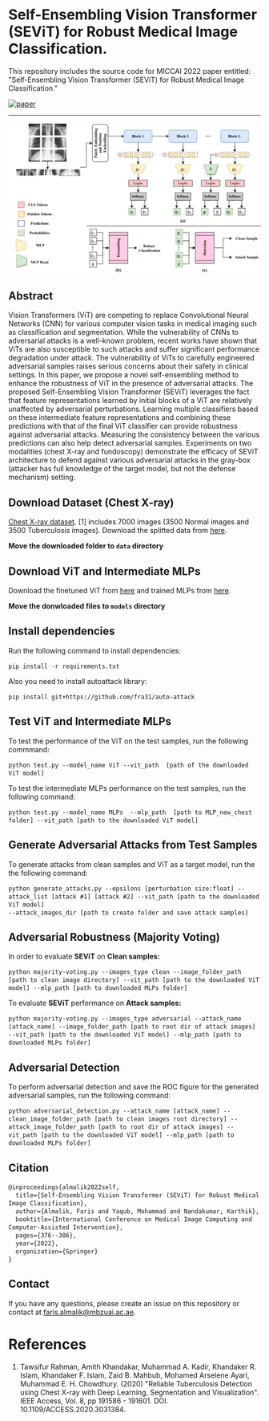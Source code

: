 # Self-Ensembling Vision Transformer (SEViT) for Robust Medical Image Classification. 
This repository includes the source code for MICCAI 2022 paper entitled: "Self-Ensembling Vision Transformer (SEViT) for Robust Medical Image Classification."

[![paper](https://img.shields.io/badge/arXiv-Paper-<COLOR>.svg)](https://arxiv.org/abs/2208.02851)

<hr />


![Method](Figures/Method.jpg)

## Abstract 
Vision Transformers (ViT) are competing to replace Convolutional Neural Networks (CNN) for various computer vision tasks in medical imaging such as classification and segmentation. While the vulnerability of CNNs to adversarial attacks is a well-known problem, recent works have shown that ViTs are also susceptible to such attacks
and suffer significant performance degradation under attack. The vulnerability of ViTs to carefully engineered adversarial samples raises serious concerns about their safety in clinical settings. In this paper, we propose a novel self-ensembling method to enhance the robustness of ViT in the presence of adversarial attacks. The proposed Self-Ensembling Vision Transformer (SEViT) leverages the fact that feature representations learned by initial blocks of a ViT are relatively unaffected by adversarial perturbations. Learning multiple classifiers based on these intermediate feature representations and combining these predictions with that of the final ViT classifier can provide robustness against adversarial attacks. Measuring the consistency between the various predictions can also help detect adversarial samples. Experiments on two modalities (chest X-ray and fundoscopy) demonstrate the efficacy of SEViT architecture to defend against various adversarial attacks in the gray-box (attacker has full knowledge of the target model, but not the defense mechanism) setting.

## Download Dataset (Chest X-ray)
[Chest X-ray dataset](https://www.kaggle.com/datasets/tawsifurrahman/tuberculosis-tb-chest-xray-dataset).
[1] includes 7000 images (3500 Normal images and 3500 Tuberculosis images). Download the splitted data from [here](https://drive.google.com/drive/folders/1XmdB37YowEHQTak2rU2iqyzHK8WBF7pO?usp=sharing). 

**Move the downloaded folder to `data` directory**

## Download ViT and Intermediate MLPs
Download the finetuned ViT from [here](https://drive.google.com/file/d/1NulESf8t8Lh7VAOn0nzpURZvYgcUzIaN/view?usp=sharing) and trained MLPs from [here](https://drive.google.com/drive/folders/11nZJuhJhBDqU52EGWU8VFFORoMGtBgiH?usp=sharing). 

**Move the donwloaded files to `models` directory**

## Install dependencies
Run the following command to install dependencies: 

```
pip install -r requirements.txt
```

Also you need to install autoattack library:

```
pip install git+https://github.com/fra31/auto-attack
```
## Test ViT and Intermediate MLPs 
To test the performance of the ViT on the test samples, run the following commmand: 

```
python test.py --model_name ViT --vit_path  [path of the downloaded ViT model]
````

To test the intermediate MLPs performance on the test samples, run the following command: 

```
python test.py --model_name MLPs  --mlp_path  [path to MLP_new_chest folder] --vit_path [path to the downloaded ViT model]
```


## Generate Adversarial Attacks from Test Samples
To generate attacks from clean samples and ViT as a target model, run the the following command: 

```
python generate_attacks.py --epsilons [perturbation size:float] --attack_list [attack #1] [attack #2] --vit_path [path to the downloaded ViT model]  
--attack_images_dir [path to create folder and save attack samples]
```

## Adversarial Robustness (Majority Voting)
In order to evaluate **SEViT** on **Clean samples:** 

```
python majority-voting.py --images_type clean --image_folder_path [path to clean image directory] --vit_path [path to the downloaded ViT model] --mlp_path [path to downloaded MLPs folder]
```

To evaluate **SEViT** performance on **Attack samples:**

```
python majority-voting.py --images_type adversarial --attack_name [attack_name] --image_folder_path [path to root dir of attack images] --vit_path [path to the downloaded ViT model] --mlp_path [path to downloaded MLPs folder]
```

## Adversarial Detection
To perform adversarial detection and save the ROC figure for the generated adversarial samples, run the following command: 

```
python adversarial_detection.py --attack_name [attack_name] --clean_image_folder_path [path to clean images root directory] --attack_image_folder_path [path to root dir of attack images] --vit_path [path to the downloaded ViT model] --mlp_path [path to downloaded MLPs folder]
```

## Citation
```
@inproceedings{almalik2022self,
  title={Self-Ensembling Vision Transformer (SEViT) for Robust Medical Image Classification},
  author={Almalik, Faris and Yaqub, Mohammad and Nandakumar, Karthik},
  booktitle={International Conference on Medical Image Computing and Computer-Assisted Intervention},
  pages={376--386},
  year={2022},
  organization={Springer}
}

```

## Contact
If you have any questions, please create an issue on this repository or contact at faris.almalik@mbzuai.ac.ae.


# References
1. Tawsifur Rahman, Amith Khandakar, Muhammad A. Kadir, Khandaker R. Islam, Khandaker F. Islam, Zaid B. Mahbub, Mohamed Arselene Ayari, Muhammad E. H. Chowdhury. (2020) "Reliable Tuberculosis Detection using Chest X-ray with Deep Learning, Segmentation and Visualization". IEEE Access, Vol. 8, pp 191586 - 191601. DOI. 10.1109/ACCESS.2020.3031384.
